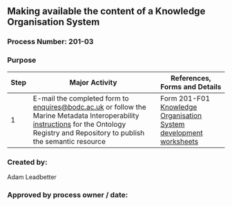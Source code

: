 ## Making available the content of a Knowledge Organisation System ##

### Process Number: 201-03 ###

### Purpose ###

Step | Major Activity | References, Forms and Details
-----|----------------|------------------------------
1 | E-mail the completed form to enquires@bodc.ac.uk  or follow the Marine Metadata Interoperability [instructions](https://marinemetadata.org/mmiorrusrman "instructions") for the Ontology Registry and Repository to publish the semantic resource | Form 201-F01 [Knowledge Organisation System development worksheets](201-F01_ICANVocabularyTemplate.md "Knowledge Organisation System development worksheets")

### Created by: ###
Adam Leadbetter

### Approved by process owner / date: ###